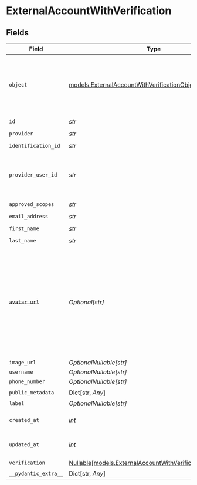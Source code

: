 # ExternalAccountWithVerification


## Fields

| Field                                                                                                                                                   | Type                                                                                                                                                    | Required                                                                                                                                                | Description                                                                                                                                             |
| ------------------------------------------------------------------------------------------------------------------------------------------------------- | ------------------------------------------------------------------------------------------------------------------------------------------------------- | ------------------------------------------------------------------------------------------------------------------------------------------------------- | ------------------------------------------------------------------------------------------------------------------------------------------------------- |
| `object`                                                                                                                                                | [models.ExternalAccountWithVerificationObject](../models/externalaccountwithverificationobject.md)                                                      | :heavy_check_mark:                                                                                                                                      | String representing the object's type. Objects of the same type share the same value.                                                                   |
| `id`                                                                                                                                                    | *str*                                                                                                                                                   | :heavy_check_mark:                                                                                                                                      | N/A                                                                                                                                                     |
| `provider`                                                                                                                                              | *str*                                                                                                                                                   | :heavy_check_mark:                                                                                                                                      | N/A                                                                                                                                                     |
| `identification_id`                                                                                                                                     | *str*                                                                                                                                                   | :heavy_check_mark:                                                                                                                                      | N/A                                                                                                                                                     |
| `provider_user_id`                                                                                                                                      | *str*                                                                                                                                                   | :heavy_check_mark:                                                                                                                                      | The unique ID of the user in the external provider's system                                                                                             |
| `approved_scopes`                                                                                                                                       | *str*                                                                                                                                                   | :heavy_check_mark:                                                                                                                                      | N/A                                                                                                                                                     |
| `email_address`                                                                                                                                         | *str*                                                                                                                                                   | :heavy_check_mark:                                                                                                                                      | N/A                                                                                                                                                     |
| `first_name`                                                                                                                                            | *str*                                                                                                                                                   | :heavy_check_mark:                                                                                                                                      | N/A                                                                                                                                                     |
| `last_name`                                                                                                                                             | *str*                                                                                                                                                   | :heavy_check_mark:                                                                                                                                      | N/A                                                                                                                                                     |
| ~~`avatar_url`~~                                                                                                                                        | *Optional[str]*                                                                                                                                         | :heavy_minus_sign:                                                                                                                                      | : warning: ** DEPRECATED **: This will be removed in a future release, please migrate away from it as soon as possible.<br/><br/>Please use `image_url` instead |
| `image_url`                                                                                                                                             | *OptionalNullable[str]*                                                                                                                                 | :heavy_minus_sign:                                                                                                                                      | N/A                                                                                                                                                     |
| `username`                                                                                                                                              | *OptionalNullable[str]*                                                                                                                                 | :heavy_minus_sign:                                                                                                                                      | N/A                                                                                                                                                     |
| `phone_number`                                                                                                                                          | *OptionalNullable[str]*                                                                                                                                 | :heavy_minus_sign:                                                                                                                                      | N/A                                                                                                                                                     |
| `public_metadata`                                                                                                                                       | Dict[str, *Any*]                                                                                                                                        | :heavy_check_mark:                                                                                                                                      | N/A                                                                                                                                                     |
| `label`                                                                                                                                                 | *OptionalNullable[str]*                                                                                                                                 | :heavy_minus_sign:                                                                                                                                      | N/A                                                                                                                                                     |
| `created_at`                                                                                                                                            | *int*                                                                                                                                                   | :heavy_check_mark:                                                                                                                                      | Unix timestamp of creation<br/>                                                                                                                         |
| `updated_at`                                                                                                                                            | *int*                                                                                                                                                   | :heavy_check_mark:                                                                                                                                      | Unix timestamp of creation<br/>                                                                                                                         |
| `verification`                                                                                                                                          | [Nullable[models.ExternalAccountWithVerificationVerification]](../models/externalaccountwithverificationverification.md)                                | :heavy_check_mark:                                                                                                                                      | N/A                                                                                                                                                     |
| `__pydantic_extra__`                                                                                                                                    | Dict[str, *Any*]                                                                                                                                        | :heavy_minus_sign:                                                                                                                                      | N/A                                                                                                                                                     |